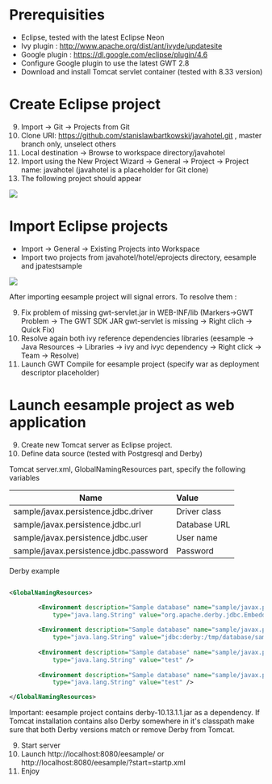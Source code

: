 # Prerequisities

* Eclipse, tested with the latest Eclipse Neon
* Ivy plugin : http://www.apache.org/dist/ant/ivyde/updatesite
* Google plugin : https://dl.google.com/eclipse/plugin/4.6
* Configure Google plugin to use the latest GWT 2.8
* Download and install Tomcat servlet container (tested with 8.33 version)

# Create Eclipse project
9. Import -> Git -> Projects from Git
9. Clone URI: https://github.com/stanislawbartkowski/javahotel.git , master branch only, unselect others
9. Local destination -> Browse to workspace directory/javahotel
9. Import using the New Project Wizard -> General -> Project -> Project name: javahotel (javahotel is a placeholder for Git clone)
9. The following project should appear

![](https://github.com/stanislawbartkowski/javahotel/blob/master/wiki/Zrzut%20ekranu%20z%202016-11-22%2022:36:46.png)

# Import Eclipse projects

* Import -> General -> Existing Projects into Workspace
* Import two projects from javahotel/hotel/eprojects directory, eesample and jpatestsample

![](https://github.com/stanislawbartkowski/javahotel/blob/master/wiki/Zrzut%20ekranu%20z%202016-11-23%2000:36:21.png)

After importing eesample project will signal errors. To resolve them :

9. Fix problem of missing gwt-servlet.jar in WEB-INF/lib (Markers->GWT Problem -> The GWT SDK JAR gwt-servlet is missing -> Right clich -> Quick Fix)
9. Resolve again both ivy reference dependencies libraries (eesample -> Java Resources -> Libraries -> ivy and ivyc dependency -> Right click -> Team -> Resolve)
9. Launch GWT Compile for eesample project (specify war as deployment descriptor placeholder)

# Launch eesample project as web application 
9. Create new Tomcat server as Eclipse project.
9. Define data source (tested with Postgresql and Derby)

Tomcat server.xml, GlobalNamingResources part,  specify the following variables

| Name    | Value
| --------|:---------
| sample/javax.persistence.jdbc.driver | Driver class
| sample/javax.persistence.jdbc.url | Database URL
| sample/javax.persistence.jdbc.user | User name
| sample/javax.persistence.jdbc.password | Password

Derby example

```xml

<GlobalNamingResources>

		<Environment description="Sample database" name="sample/javax.persistence.jdbc.driver"
			type="java.lang.String" value="org.apache.derby.jdbc.EmbeddedDriver" />
			
		<Environment description="Sample database" name="sample/javax.persistence.jdbc.url"
			type="java.lang.String" value="jdbc:derby:/tmp/database/sampleDb;create=true" />
			
		<Environment description="Sample database" name="sample/javax.persistence.jdbc.user"
			type="java.lang.String" value="test" />
			
		<Environment description="Sample database" name="sample/javax.persistence.jdbc.password"
			type="java.lang.String" value="test" />

</GlobalNamingResources>
```
Important: eesample project contains derby-10.13.1.1.jar as a dependency. If Tomcat installation contains also Derby somewhere in it's classpath make sure that both Derby versions match or remove Derby from Tomcat.

9. Start server
9. Launch http://localhost:8080/eesample/ or http://localhost:8080/eesample/?start=startp.xml
9. Enjoy


